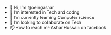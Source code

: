 - 👋 Hi, I’m @beingashar
- 👀 I’m interested in Tech and codng
- 🌱 I’m currently learning Cumputer science
- 💞️ I’m looking to collaborate on Tech
- 📫 How to reach me Ashar Hussain on facebook

<!---
beingashar/beingashar is a ✨ special ✨ repository because its `README.md` (this file) appears on your GitHub profile.
You can click the Preview link to take a look at your changes.
--->
